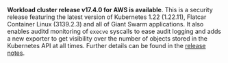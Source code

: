 **Workload cluster release v17.4.0 for AWS is available**. This is a security release featuring the latest version of Kubernetes 1.22 (1.22.11), Flatcar Container Linux (3139.2.3) and all of Giant Swarm applications. It also enables auditd monitoring of `execve` syscalls to ease audit logging and adds a new exporter to get visibility over the number of objects stored in the Kubernetes API at all times. Further details can be found in the [release notes](https://docs.giantswarm.io/changes/workload-cluster-releases-aws/releases/aws-v17.4.0/).
